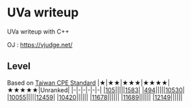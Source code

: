 # UVa writeup
UVa writeup with C++

OJ : https://vjudge.net/

## Level
Based on [Taiwan CPE Standard](http://par.cse.nsysu.edu.tw/~advprog/star.php) 
|★|★★|★★★|★★★★|★★★★★|Unranked|
|-|-|-|-|-|-|
|[105](Problem/level1/105/105.md)|||||[1583](Problem/unranked/1583/1583.md)|
|[494](Problem/level1/494/494.md)|||||[10530](Problem/unranked/10530/10530.md)|
|[10055](Problem/level1/10055/10055.md)|||||[12459](Problem/unranked/12459/12459.md)|
|[10420](Problem/level1/10420/10420.md)||||||
|[11678](Problem/level1/11678/11678.md)||||||
|[11689](Problem/level1/11689/11689.md)||||||
|[12149](Problem/level1/12149/12149.md)||||||
